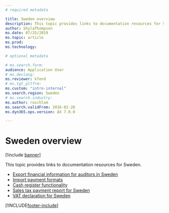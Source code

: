```yaml
---
# required metadata

title: Sweden overview
description: This topic provides links to documentation resources for Sweden. 
author: ShylaThompson
ms.date: 07/25/2019
ms.topic: article
ms.prod: 
ms.technology: 

# optional metadata

# ms.search.form: 
audience: Application User
# ms.devlang: 
ms.reviewer: kfend
# ms.tgt_pltfrm: 
ms.custom: "intro-internal"
ms.search.region: Sweden
# ms.search.industry: 
ms.author: roschlom
ms.search.validFrom: 2016-02-28
ms.dyn365.ops.version: AX 7.0.0

---
```


# Sweden overview

[!include [banner](../includes/banner.md)]

This topic provides links to documentation resources for Sweden. 

- [Export financial information for auditors in Sweden](emea-swe-sie-standard-report.md)
- [Import payment formats](emea-swe-payment-formats-import.md)
- [Cash register functionality](../../commerce/localizations/emea-swe-cash-registers.md)
- [Sales tax payment report for Sweden](emea-swe-sales-tax-payment-report-sweden.md)
- [VAT declaration for Sweden](emea-swe-VAT-declaration-Sweden.md)


[!INCLUDE[footer-include](../../includes/footer-banner.md)]
